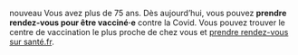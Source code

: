 <div class="conseil">

<span class="nouveau">nouveau</span> Vous avez plus de 75 ans. Dès aujourd’hui, vous pouvez **prendre rendez-vous pour être vacciné·e** contre la Covid. Vous pouvez trouver le centre de vaccination le plus proche de chez vous et <a href="#conseils-vaccins" id="lien-vaccination">prendre rendez-vous sur santé.fr</a>.

</div>
